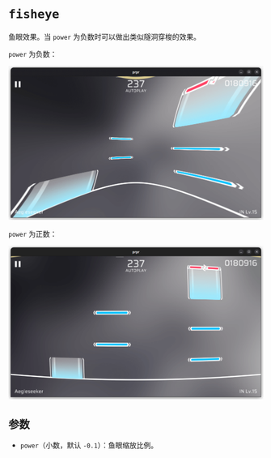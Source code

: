 # `fisheye`

鱼眼效果。当 `power` 为负数时可以做出类似隧洞穿梭的效果。

`power` 为负数：

![示例](image/fisheye-neg.png)

`power` 为正数：

![示例](image/fisheye-pos.png)

## 参数

- `power`（小数，默认 `-0.1`）：鱼眼缩放比例。
